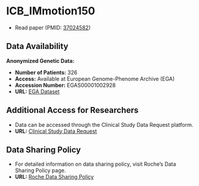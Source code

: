 # ICB_IMmotion150
- Read paper (PMID: [37024582](https://pubmed.ncbi.nlm.nih.gov/29867230/))

## Data Availability

**Anonymized Genetic Data:**
- **Number of Patients:** 326
- **Access:** Available at European Genome-Phenome Archive (EGA)
- **Accession Number:** EGAS00001002928
- **URL:** [EGA Dataset](https://www.ebi.ac.uk/ega/datasets/EGAS00001002928)

## Additional Access for Researchers

- Data can be accessed through the Clinical Study Data Request platform.
- **URL:** [Clinical Study Data Request](https://clinicalstudydatarequest.com/)

## Data Sharing Policy

- For detailed information on data sharing policy, visit Roche’s Data Sharing Policy page.
- **URL:** [Roche Data Sharing Policy](https://clinicalstudydatarequest.com/Study-Sponsors/Study-Sponsors-Roche.aspx)
